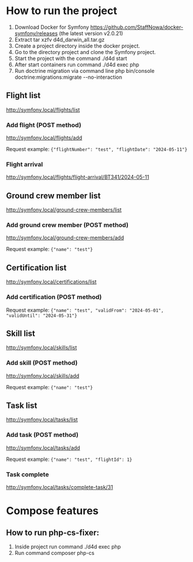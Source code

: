 # How to run the project
1. Download Docker for Symfony https://github.com/StaffNowa/docker-symfony/releases (the latest version v2.0.21)
2. Extract tar xzfv d4d_darwin_all.tar.gz
3. Create a project directory inside the docker project.
4. Go to the directory project and clone the Symfony project.
5. Start the project with the command ./d4d start
6. After start containers run command ./d4d exec php
7. Run doctrine migration via command line php bin/console doctrine:migrations:migrate --no-interaction

## Flight list
http://symfony.local/flights/list

### Add flight (POST method)
http://symfony.local/flights/add

Request example:
`{"flightNumber": "test", "flightDate": "2024-05-11"}`

### Flight arrival
http://symfony.local/flights/flight-arrival/BT341/2024-05-11

## Ground crew member list
http://symfony.local/ground-crew-members/list

### Add ground crew member (POST method)
http://symfony.local/ground-crew-members/add

Request example:
`{"name": "test"}`

## Certification list
http://symfony.local/certifications/list

### Add certification (POST method)
Request example:
`{"name": "test", "validFrom": "2024-05-01", "validUntil": "2024-05-31"}`

## Skill list
http://symfony.local/skills/list

### Add skill (POST method)
http://symfony.local/skills/add

Request example:
`{"name": "test"}`


## Task list
http://symfony.local/tasks/list

### Add task (POST method)
http://symfony.local/tasks/add

Request example:
`{"name": "test", "flightId": 1}`

### Task complete
http://symfony.local/tasks/complete-task/31

# Compose features

## How to run php-cs-fixer:
1. Inside project run command ./d4d exec php
2. Run command composer php-cs